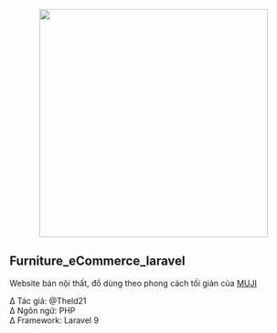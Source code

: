 <p align="center"><img src="https://upload.wikimedia.org/wikipedia/commons/2/20/FPT_Polytechnic.png" width="400"></p>

## Furniture_eCommerce_laravel

Website bán nội thất, đồ dùng theo phong cách tối giản của  <a href="https://www.muji.com/" target="_blank">MUJI</a>

∆ Tác giả: @Theld21<br>
∆ Ngôn ngữ: PHP<br>
∆ Framework: Laravel 9<br>
